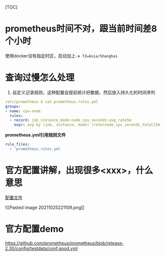 [TOC]

# prometheus时间不对，跟当前时间差8个小时
使用docker没有指定时区，启动加上`-e TZ=Asia/Shanghai`

# 查询过慢怎么处理
1. 自定义记录规则，这种配置会提前统计好数据，然后放入持久化的时间序列
```yml
/etc/prometheus $ cat prometheus.rules.yml 
groups:
- name: cpu-node
  rules:
  - record: job_instance_mode:node_cpu_seconds:avg_rate5m
    expr: avg by (job, instance, mode) (rate(node_cpu_seconds_total[5m]))
```
**prometheus.yml引用规则文件**
```yml
rule_files:
  - 'prometheus.rules.yml
```

# 官方配置讲解，出现很多\<xxx\>，什么意思
[配置文件](https://prometheus.io/docs/prometheus/latest/configuration/configuration/#configuration-file)

![[Pasted image 20211025221109.png]]

# 官方配置demo
https://github.com/prometheus/prometheus/blob/release-2.30/config/testdata/conf.good.yml
